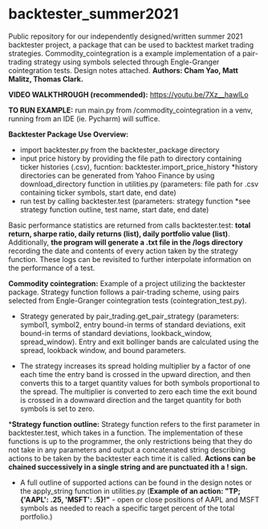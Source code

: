 # backtester_summer2021
Public repository for our independently designed/written summer 2021 backtester project, a package that can be used to backtest market trading strategies. Commodity_cointegration is a example implementation of a pair-trading strategy using symbols selected through Engle-Granger cointegration tests. Design notes attached. 
**Authors: Cham Yao, Matt Malitz, Thomas Clark.**

**VIDEO WALKTHROUGH (recommended):**
https://youtu.be/7Xz__hawlLo

**TO RUN EXAMPLE:**
run main.py from /commodity_cointegration in a venv, running from an IDE (ie. Pycharm) will suffice.

**Backtester Package Use Overview:**
  - import backtester.py from the backtester_package directory
  - input price history by providing the file path to directory containing ticker histories (.csv), fucntion: backtester.import_price_history *history directories can be generated from Yahoo Finance by using download_directory function in utilities.py (parameters: file path for .csv containing ticker symbols, start date, end date) 
  - run test by calling backtester.test (parameters: strategy function *see strategy function outline, test name, start date, end date)
 
Basic performance statistics are returned from calls backtester.test: **total return, sharpe ratio, daily returns (list), daily portfolio value (list)**. Additionally, **the program will generate a .txt file in the /logs directory** recording the date and contents of every action taken by the strategy function. These logs can be revisited to further interpolate information on the performance of a test.

**Commodity cointegration:**
Example of a project utilizing the backtester package. Strategy function follows a pair-trading scheme, using pairs selected from Engle-Granger cointegration tests (cointegration_test.py). 

- Strategy generated by pair_trading.get_pair_strategy (parameters: symbol1, symbol2, entry bound-in terms of standard deviations, exit bound-in terms of standard deviations, lookback_window, spread_window). Entry and exit bollinger bands are calculated using the spread, lookback window, and bound parameters. 

- The strategy increases its spread holding multiplier by a factor of one each time the entry band is crossed in the upward direction, and then converts this to a target quantity values for both symbols proportional to the spread. The multiplier is converted to zero each time the exit bound is crossed in a downward direction and the target quantity for both symbols is set to zero.

***Strategy function outline:**
Strategy function refers to the first parameter in backtester.test, which takes in a function. The implementation of these functions is up to the programmer, the only restrictions being that they do not take in any parameters and output a concatenated string describing actions to be taken by the backtester each time it is called. **Actions can be chained successively in a single string and are punctuated ith a ! sign.**
- A full outline of supported actions can be found in the design notes or the apply_string function in utilities.py (**Example of an action: "TP;{'AAPL': .25, 'MSFT': .5}!"** - open or close positions of AAPL and MSFT symbols as needed to reach a specific target percent of the total portfolio.)
